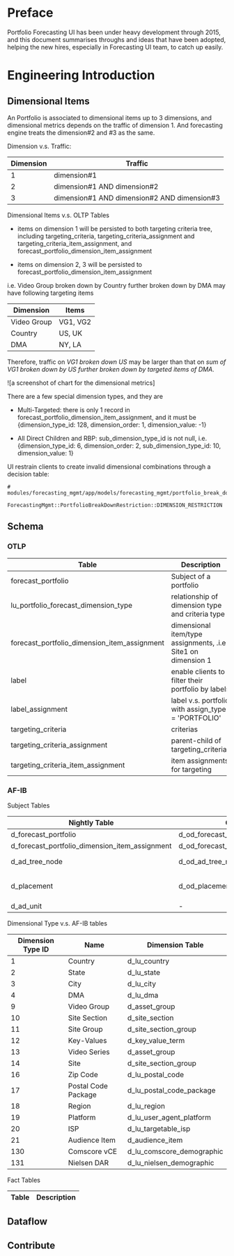 # Preface

Portfolio Forecasting UI has been under heavy development through 2015, and this document summarises throughs and ideas that have been adopted, helping the new hires, especially in Forecasting UI team, to catch up easily.

# Engineering Introduction

## Dimensional Items

An Portfolio is associated to dimensional items up to 3 dimensions, and dimensional metrics depends on the traffic of dimension 1. And forecasting engine treats the dimension#2 and #3 as the same.

Dimension v.s. Traffic:

Dimension | Traffic
----------|--------
1 | dimension#1
2 | dimension#1 AND dimension#2
3 | dimension#1 AND dimension#2 AND dimension#3

Dimensional Items v.s. OLTP Tables

- items on dimension 1 will be persisted to both targeting criteria tree, including targeting_criteria, targeting_criteria_assignment and targeting_criteria_item_assignment, and forecast_portfolio_dimension_item_assignment

- items on dimension 2, 3 will be persisted to forecast_portfolio_dimension_item_assignment

i.e. Video Group broken down by Country further broken down by DMA may have following targeting items

Dimension | Items
----------|-------
Video Group| VG1, VG2
Country | US, UK
DMA | NY, LA

Therefore, traffic on *VG1 broken down US* may be larger than that on *sum of VG1 broken down by US further broken down by targeted items of DMA*.

![a screenshot of chart for the dimensional metrics]

There are a few special dimension types, and they are

- Multi-Targeted: there is only 1 record in forecast_portfolio_dimension_item_assignment, and it must be {dimension_type_id: 128, dimension_order: 1, dimension_value: -1}

- All Direct Children and RBP: sub_dimension_type_id is not null, i.e. {dimension_type_id: 6, dimension_order: 2, sub_dimension_type_id: 10, dimension_value: 1}

UI restrain clients to create invalid dimensional combinations through a decision table:

```
# modules/forecasting_mgmt/app/models/forecasting_mgmt/portfolio_break_down_restriction.rb#54

ForecastingMgmt::PortfolioBreakDownRestriction::DIMENSION_RESTRICTION
```

## Schema

### OTLP

Table | Description
------|------------
forecast_portfolio | Subject of a portfolio
lu_portfolio_forecast_dimension_type | relationship of dimension type and criteria type
forecast_portfolio_dimension_item_assignment | dimensional item/type assignments, .i.e Site1 on dimension 1
label | enable clients to filter their portfolio by labels
label_assignment | label v.s. portfolio with assign_type = 'PORTFOLIO'
targeting_criteria | criterias
targeting_criteria_assignment | parent-child of targeting_criterias
targeting_criteria_item_assignment | item assignments for targeting


### AF-IB

Subject Tables

Nightly Table | On-Demand(OD) Table | Description
------|-------------|--------------
d_forecast_portfolio | d_od_forecast_portfolio | -
d_forecast_portfolio_dimension_item_assignment | d_od_forecast_portfolio_dimension_item_assignment | -
d_ad_tree_node | d_od_ad_tree_node | targeted ad units
d_placement | d_od_placement | PlacementNode of target portfolio
d_ad_unit | - | -

Dimensional Type v.s. AF-IB tables

Dimension Type ID | Name |  Dimension Table
------|-------------|----------------------
1 | Country  | d_lu_country
2 | State  | d_lu_state
3 | City  | d_lu_city
4 | DMA  | d_lu_dma
9 | Video Group | d_asset_group
10 | Site Section  | d_site_section
11 | Site Group | d_site_section_group
12 | Key-Values | d_key_value_term
13 | Video Series | d_asset_group
14 | Site | d_site_section_group
16 | Zip Code | d_lu_postal_code
17 | Postal Code Package | d_lu_postal_code_package
18 | Region | d_lu_region
19 | Platform  | d_lu_user_agent_platform
20 | ISP | d_lu_targetable_isp
21 | Audience Item | d_audience_item
130 | Comscore vCE | d_lu_comscore_demographic
131 | Nielsen DAR| d_lu_nielsen_demographic

Fact Tables

Table|Description
-----|-----------


## Dataflow

## Contribute
